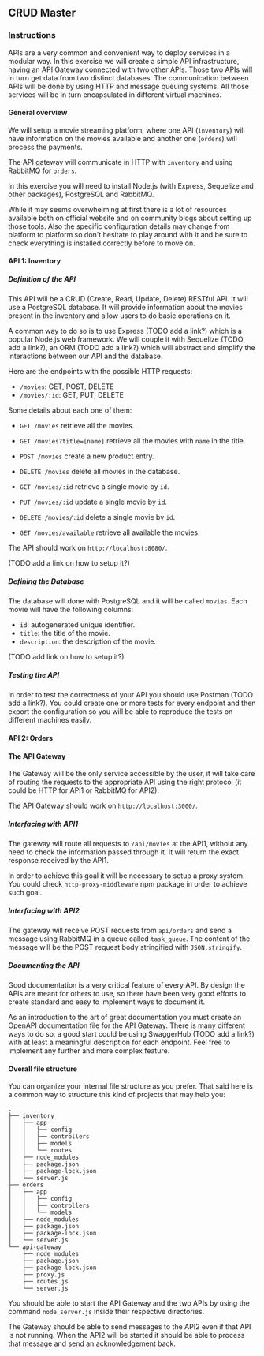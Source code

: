 ## CRUD Master

### Instructions

APIs are a very common and convenient way to deploy services in a modular way.
In this exercise we will create a simple API infrastructure, having an API Gateway connected with two other APIs.
Those two APIs will in turn get data from two distinct databases.
The communication between APIs will be done by using HTTP and message queuing systems.
All those services will be in turn encapsulated in different virtual machines.

#### General overview

We will setup a movie streaming platform, where one API (`inventory`) will have information on the movies available and another one (`orders`) will process the payments.

The API gateway will communicate in HTTP with `inventory` and using RabbitMQ for `orders`.

In this exercise you will need to install Node.js (with Express, Sequelize and other packages), PostgreSQL and RabbitMQ.

While it may seems overwhelming at first there is a lot of resources available both on official website and on community blogs about setting up those tools.
Also the specific configuration details may change from platform to platform so don't hesitate to play around with it and be sure to check everything is installed correctly before to move on.

#### API 1: Inventory

##### Definition of the API

This API will be a CRUD (Create, Read, Update, Delete) RESTful API.
It will use a PostgreSQL database.
It will provide information about the movies present in the inventory and allow users to do basic operations on it.

A common way to do so is to use Express (TODO add a link?) which is a popular Node.js web framework.
We will couple it with Sequelize (TODO add a link?), an ORM (TODO add a link?) which will abstract and simplify the interactions between our API and the database.

Here are the endpoints with the possible HTTP requests:

- `/movies`: GET, POST, DELETE
- `/movies/:id`: GET, PUT, DELETE

Some details about each one of them:

- `GET /movies` retrieve all the movies.
- `GET /movies?title=[name]` retrieve all the movies with `name` in the title.
- `POST /movies` create a new product entry.
- `DELETE /movies` delete all movies in the database.

- `GET /movies/:id` retrieve a single movie by `id`.
- `PUT /movies/:id` update a single movie by `id`.
- `DELETE /movies/:id` delete a single movie by `id`.

- `GET /movies/available` retrieve all available the movies.

The API should work on `http://localhost:8080/`.

(TODO add a link on how to setup it?)

##### Defining the Database

The database will done with PostgreSQL and it will be called `movies`.
Each movie will have the following columns:

- `id`: autogenerated unique identifier.
- `title`: the title of the movie.
- `description`: the description of the movie.

(TODO add link on how to setup it?)

##### Testing the API

In order to test the correctness of your API you should use Postman (TODO add a link?). You could create one or more tests for every endpoint and then export the configuration so you will be able to reproduce the tests on different machines easily.

#### API 2: Orders

#### The API Gateway

The Gateway will be the only service accessible by the user, it will take care of routing the requests to the appropriate API using the right protocol (it could be HTTP for API1 or RabbitMQ for API2).

The API Gateway should work on `http://localhost:3000/`.

##### Interfacing with API1

The gateway will route all requests to `/api/movies` at the API1, without any need to check the information passed through it.
It will return the exact response received by the API1.

In order to achieve this goal it will be necessary to setup a proxy system.
You could check `http-proxy-middleware` npm package in order to achieve such goal.

##### Interfacing with API2

The gateway will receive POST requests from `api/orders` and send a message using RabbitMQ in a queue called `task_queue`.
The content of the message will be the POST request body stringified with `JSON.stringify`.

##### Documenting the API

Good documentation is a very critical feature of every API. By design the APIs are meant for others to use, so there have been very good efforts to create standard and easy to implement ways to document it.

As an introduction to the art of great documentation you must create an OpenAPI documentation file for the API Gateway. There is many different ways to do so, a good start could be using SwaggerHub (TODO add a link?) with at least a meaningful description for each endpoint. Feel free to implement any further and more complex feature.

#### Overall file structure

You can organize your internal file structure as you prefer. That said here is a common way to structure this kind of projects that may help you:

```console
.
├── inventory
│   ├── app
│   │   ├── config
│   │   ├── controllers
│   │   ├── models
│   │   └── routes
│   ├── node_modules
│   ├── package.json
│   ├── package-lock.json
│   └── server.js
├── orders
│   ├── app
│   │   ├── config
│   │   ├── controllers
│   │   └── models
│   ├── node_modules
│   ├── package.json
│   ├── package-lock.json
│   └── server.js
└── api-gateway
    ├── node_modules
    ├── package.json
    ├── package-lock.json
    ├── proxy.js
    ├── routes.js
    └── server.js
```

You should be able to start the API Gateway and the two APIs by using the command `node server.js` inside their respective directories.

The Gateway should be able to send messages to the API2 even if that API is not running. When the API2 will be started it should be able to process that message and send an acknowledgement back.
